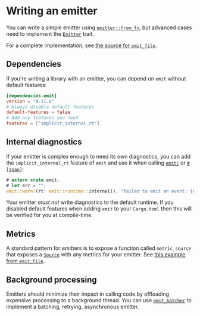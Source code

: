 # Writing an emitter

You can write a simple emitter using [`emitter::from_fn`](https://docs.rs/emit/0.11.8/emit/emitter/fn.from_fn.html), but advanced cases need to implement the [`Emitter`](https://docs.rs/emit/0.11.8/emit/trait.Emitter.html) trait.

For a complete implementation, see [the source for `emit_file`](https://github.com/emit-rs/emit/blob/main/emitter/file/src/lib.rs).

## Dependencies

If you're writing a library with an emitter, you can depend on `emit` without default features:

```toml
[dependencies.emit]
version = "0.11.8"
# Always disable default features
default-features = false
# Add any features you need
features = ["implicit_internal_rt"]
```

## Internal diagnostics

If your emitter is complex enough to need its own diagnostics, you can add the `implicit_internal_rt` feature of `emit` and use it when calling [`emit!`](https://docs.rs/emit/0.11.8/emit/macro.emit.html) or [`#[span]`](https://docs.rs/emit/0.11.8/emit/attr.span.html):

```rust
# extern crate emit;
# let err = "";
emit::warn!(rt: emit::runtime::internal(), "failed to emit an event: {err}");
```

Your emitter _must not_ write diagnostics to the default runtime. If you disabled default features when adding `emit` to your `Cargo.toml` then this will be verified for you at compile-time.

## Metrics

A standard pattern for emitters is to expose a function called `metric_source` that exposes a [`Source`](https://docs.rs/emit/0.11.8/emit/metric/source/trait.Source.html) with any metrics for your emitter. See [this example from `emit_file`](https://docs.rs/emit_file/0.11.8/emit_file/struct.FileSet.html#method.metric_source).

## Background processing

Emitters should minimize their impact in calling code by offloading expensive processing to a background thread. You can use [`emit_batcher`](https://docs.rs/emit_batcher/0.11.8/emit_batcher/index.html) to implement a batching, retrying, asynchronous emitter.
